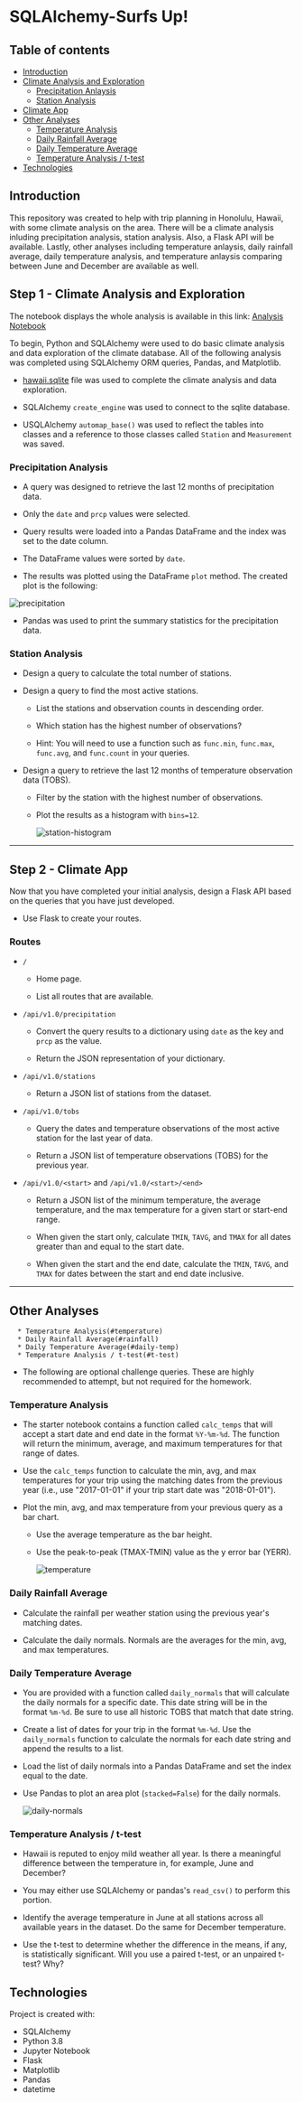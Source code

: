 # SQLAlchemy-Surfs Up!

## Table of contents
  * [Introduction](#introduction)
  * [Climate Analysis and Exploration](#climate-analysis)
     * [Precipitation Anlaysis](#precipitation)
     * [Station Analysis](#station)
  * [Climate App](#climate-app)
  * [Other Analyses](#other-analyses)
      * [Temperature Analysis](#temperature)
      * [Daily Rainfall Average](#rainfall)
      * [Daily Temperature Average](#daily-temp)
      * [Temperature Analysis / t-test](#t-test)
  * [Technologies](#technologies)
  
## <a name="introduction"></a> Introduction
This repository was created to help with trip planning in Honolulu, Hawaii, with some climate analysis on the area. There will be a climate analysis inluding precipitation analysis, station analysis. Also, a Flask API will be available. Lastly, other analyses including temperature anlaysis, daily rainfall average, daily temperature analysis, and temperature anlaysis comparing between June and December are available as well. 

## <a name="climate-analysis"></a>Step 1 - Climate Analysis and Exploration
The notebook displays the whole analysis is available in this link: [Analysis Notebook](climate.ipynb)

To begin, Python and SQLAlchemy were used to do basic climate analysis and data exploration of the climate database. 
All of the following analysis was completed using SQLAlchemy ORM queries, Pandas, and Matplotlib.

* [hawaii.sqlite](Resources/hawaii.sqlite) file was used to complete the climate analysis and data exploration.

* SQLAlchemy `create_engine` was used to connect to the sqlite database.

* USQLAlchemy `automap_base()` was used to reflect the tables into classes and a reference to those classes called `Station` and `Measurement` was saved.

### <a name="precipitation"></a> Precipitation Analysis

* A query was designed to retrieve the last 12 months of precipitation data.

* Only the `date` and `prcp` values were selected.

* Query results were loaded into a Pandas DataFrame and the index was set to the date column.

* The DataFrame values were sorted by `date`.

* The results was plotted using the DataFrame `plot` method. The created plot is the following:

![precipitation](./Images/Precipitation_in_Hawaii,_2016-08-23-2017-08-23.png)
  
* Pandas was used to print the summary statistics for the precipitation data.


### <a name="station"></a> Station Analysis

* Design a query to calculate the total number of stations.

* Design a query to find the most active stations.

  * List the stations and observation counts in descending order.

  * Which station has the highest number of observations?

  * Hint: You will need to use a function such as `func.min`, `func.max`, `func.avg`, and `func.count` in your queries.

* Design a query to retrieve the last 12 months of temperature observation data (TOBS).

  * Filter by the station with the highest number of observations.

  * Plot the results as a histogram with `bins=12`.

    ![station-histogram](./Images/Histogram_of_Temperature_Observations_for_Station_USC00519281_2016-08-23_2017-08-23.png)

- - -

## <a name="climate-app"></a>Step 2 - Climate App

Now that you have completed your initial analysis, design a Flask API based on the queries that you have just developed.

* Use Flask to create your routes.

### Routes

* `/`

  * Home page.

  * List all routes that are available.

* `/api/v1.0/precipitation`

  * Convert the query results to a dictionary using `date` as the key and `prcp` as the value.

  * Return the JSON representation of your dictionary.

* `/api/v1.0/stations`

  * Return a JSON list of stations from the dataset.

* `/api/v1.0/tobs`
  * Query the dates and temperature observations of the most active station for the last year of data.
  
  * Return a JSON list of temperature observations (TOBS) for the previous year.

* `/api/v1.0/<start>` and `/api/v1.0/<start>/<end>`

  * Return a JSON list of the minimum temperature, the average temperature, and the max temperature for a given start or start-end range.

  * When given the start only, calculate `TMIN`, `TAVG`, and `TMAX` for all dates greater than and equal to the start date.

  * When given the start and the end date, calculate the `TMIN`, `TAVG`, and `TMAX` for dates between the start and end date inclusive.

- - -

## <a name="other-analyses"></a>Other Analyses
      * Temperature Analysis(#temperature)
      * Daily Rainfall Average(#rainfall)
      * Daily Temperature Average(#daily-temp)
      * Temperature Analysis / t-test(#t-test)
* The following are optional challenge queries. These are highly recommended to attempt, but not required for the homework.

### <a name="temperature"></a>Temperature Analysis

* The starter notebook contains a function called `calc_temps` that will accept a start date and end date in the format `%Y-%m-%d`. The function will return the minimum, average, and maximum temperatures for that range of dates.

* Use the `calc_temps` function to calculate the min, avg, and max temperatures for your trip using the matching dates from the previous year (i.e., use "2017-01-01" if your trip start date was "2018-01-01").

* Plot the min, avg, and max temperature from your previous query as a bar chart.

  * Use the average temperature as the bar height.

  * Use the peak-to-peak (TMAX-TMIN) value as the y error bar (YERR).

    ![temperature](./Images/trip_avg_temp.png)

### <a name="rainfall"></a>Daily Rainfall Average

* Calculate the rainfall per weather station using the previous year's matching dates.

* Calculate the daily normals. Normals are the averages for the min, avg, and max temperatures.

### <a name="daily-temp"></a>Daily Temperature Average

* You are provided with a function called `daily_normals` that will calculate the daily normals for a specific date. This date string will be in the format `%m-%d`. Be sure to use all historic TOBS that match that date string.

* Create a list of dates for your trip in the format `%m-%d`. Use the `daily_normals` function to calculate the normals for each date string and append the results to a list.

* Load the list of daily normals into a Pandas DataFrame and set the index equal to the date.

* Use Pandas to plot an area plot (`stacked=False`) for the daily normals.

  ![daily-normals](./Images/Daily_Normals_area_plot.png)
 
### <a name="t-test"></a>Temperature Analysis / t-test
 
* Hawaii is reputed to enjoy mild weather all year. Is there a meaningful difference between the temperature in, for example, June and December?

* You may either use SQLAlchemy or pandas's `read_csv()` to perform this portion.

* Identify the average temperature in June at all stations across all available years in the dataset. Do the same for December temperature.

* Use the t-test to determine whether the difference in the means, if any, is statistically significant. Will you use a paired t-test, or an unpaired t-test? Why?
  
## <a name="technologies"></a> Technologies
Project is created with:
* SQLAlchemy
* Python 3.8
* Jupyter Notebook
* Flask
* Matplotlib
* Pandas
* datetime

